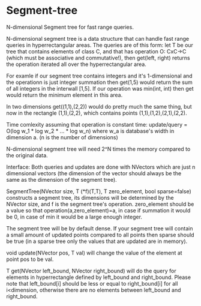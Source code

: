 Segment-tree
============

N-dimensional Segment tree for fast range queries.

N-dimensional segment tree is a data structure that can handle fast range queries in hyperrectangular areas. 
The queries are of this form: let T be our tree that contains elements of class C, and that has operation O: CxC->C
(which must be associative and commutative!), then get(left, right) returns the operation iterated all over 
the hyperrectangular area.

For examle if our segment tree contains integers and it's 1-dimensional and the operationn is just integer summation then 
get(1,5) would return the sum of all integers in the interwall [1,5]. If our operation was min(int, int) then get would return 
the minimum element in this area.

In two dimensions get((1,1),(2,2)) would do pretty much the same thing, but now in the rectangle (1,1),(2,2),
which contains points (1,1),(1,2),(2,1),(2,2).

Time comlexity assuming that operation is constant time:
update/query = O(log w_1 * log w_2 * ... * log w_n) where w_a is database's width in dimension a. (n is the number of dimensions)

N-dimensional segment tree will need 2^N times the memory compared to the original data.

Interface:
Both queries and updates are done with NVectors which are just n dimensional vectors (the dimension of the vector
should always be the same as the dimension of the segment tree).

SegmentTree(NVector size, T (*f)(T,T), T zero_element, bool sparse=false) constructs a segment tree,
its dimensions will be determined by the NVector size, and f is the segment tree's operation. zero_element should be
a value so that operation(a,zero_element)=a, in case if summation it would be 0, in case of min it would be a large enough integer.

The segment tree will be by default dense. If your segment tree will contain a small amount of updated points compared to all
points then sparse should be true (in a sparse tree only the values that are updated are in memory).

void update(NVector pos, T val) will change the value of the element at point pos to be val.

T get(NVector left_bound, NVector right_bound) will do the query for elements in hyperrectangle defined by left_bound
and right_bound. Please note that left_bound[i] should be less or equal to right_bound[i] for all i<dimension, otherwise 
there are no elements between left_bound and right_bound.
